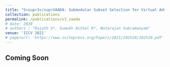 ```yaml
---
title: "S<sup>3</sup>VAADA: Submodular Subset Selection for Virtual Adversarial Active Domain Adaptation"
collection: publications
permalink: /publications/s3_vaada
# date: 2020
# authors : "Rajath S*, Sumukh Aithal K*, Natarajan Subramanyam" 
venue: 'ICCV 2021'
# paperurl: 'https://www.scitepress.org/Papers/2021/102520/102520.pdf'
---
```

## Coming Soon
